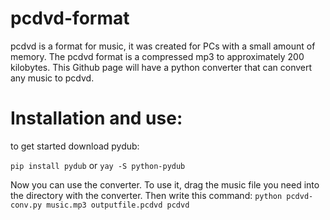 # pcdvd-format
pcdvd is a format for music, it was created for PCs with a small amount of memory. The pcdvd format is a compressed mp3 to approximately 200 kilobytes. This Github page will have a python converter that can convert any music to pcdvd.

# Installation and use:

to get started download pydub:

`pip install pydub` or `yay -S python-pydub`

Now you can use the converter.
To use it, drag the music file you need into the directory with the converter.
Then write this command: `python pcdvd-conv.py music.mp3 outputfile.pcdvd pcdvd`
